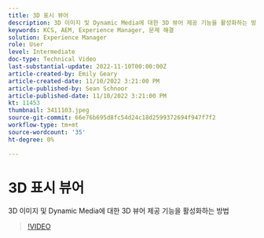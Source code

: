 ```yaml
---
title: 3D 표시 뷰어
description: 3D 이미지 및 Dynamic Media에 대한 3D 뷰어 제공 기능을 활성화하는 방법
keywords: KCS, AEM, Experience Manager, 문제 해결
solution: Experience Manager
role: User
level: Intermediate
doc-type: Technical Video
last-substantial-update: 2022-11-10T00:00:00Z
article-created-by: Emily Geary
article-created-date: 11/10/2022 3:21:00 PM
article-published-by: Sean Schnoor
article-published-date: 11/10/2022 3:21:00 PM
kt: 11453
thumbnail: 3411103.jpeg
source-git-commit: 66e76b695d8fc54d24c18d2599372694f947f7f2
workflow-type: tm+mt
source-wordcount: '35'
ht-degree: 0%

---
```



# 3D 표시 뷰어

3D 이미지 및 Dynamic Media에 대한 3D 뷰어 제공 기능을 활성화하는 방법


>[!VIDEO](https://video.tv.adobe.com/v/3411103/?quality=12&learn=on)
